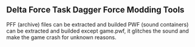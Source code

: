 ## Delta Force Task Dagger Force Modding Tools

PFF (archive) files can be extracted and builded
PWF (sound containers) can be extracted and builded except game.pwf, it glitches the sound and make the game crash for unknown reasons.
